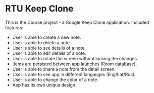# RTU Keep Clone

This is the Course project - a Google Keep Clone application.
Included features:
* User is able to create a new note.
* User is able to delete a note.
* User is able to see details of a note.
* User is able to edit details of a note.
* User is able to rotate the screen without loosing the changes.
* Items are persisted between app launches (Room database).
* User is able to share a note from the detail screen.
* User is able to see app in different langauges (Eng/Lat/Rus).
* User is able to change the color of a note.
* App has its own unique design

